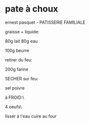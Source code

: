 # pate à choux

ernest pasquet - PATISSERIE FAMILIALE

graisse + liquide:

80g lait
80g eau

100g beurre

retirer du feu:

200g farine

SECHER sur feu:

sel
poivre

à FROID:\

4 oeufs\

lisser à l'eau
cuire au four
